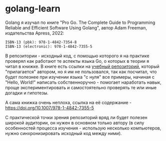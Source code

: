 # golang-learn

Golang я изучал по книге "Pro Go. The Complete Guide to Programming Reliable and Efficient Software Using Golang", автор Adam Freeman, издательства Apress, 2022: 
```
ISBN-13 (pbk): 978-1-4842-7354-8 
ISBN-13 (electronic): 978-1-4842-7355-5
```

В репозитории - исходный код, с помощью которого я на практике проверял как работают те аспекты языка Go, о которых в теории я читал в книжке. В книге есть ссылки на [учебный репозиторий](https://github.com/Apress/pro-go), который "прилагается" автором, но я им не пользовался, так как посчитал, что будет полезнее при изучении языка "с нуля" все примеры, начиная с "Hello, World!" написать собственноручно - помогает наработать навык, проще экспериментировать и самостоятельно проверять те или иные догадки и гипотезы.

А сама книжка очень неплоха, ссылка на её содержание - https://doi.org/10.1007/978-1-4842-7355-5 

С практической точки зрения репозиторий вряд ли будет полезен широкой аудитории, он нужен в основном только автору (в силу особенностей процесса изучения - использую несколько компьютеров, нужно синхронизировать исходный код между ними).